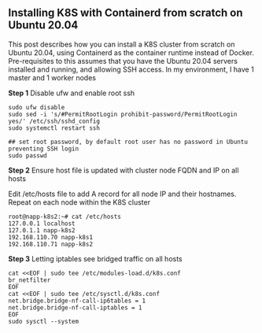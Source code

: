 ## Installing K8S with Containerd from scratch on Ubuntu 20.04

This post describes how you can install a K8S cluster from scratch on Ubuntu 20.04, using Containerd as the container runtime instead of Docker. Pre-requisites to this assumes that you have the Ubuntu 20.04 servers installed and running, and allowing SSH access. In my environment, I have 1 master and 1 worker nodes


**Step 1** Disable ufw and enable root ssh


```
sudo ufw disable
sudo sed -i 's/#PermitRootLogin prohibit-password/PermitRootLogin yes/' /etc/ssh/sshd_config
sudo systemctl restart ssh
```

```
## set root password, by default root user has no password in Ubuntu preventing SSH login
sudo passwd
```

**Step 2** Ensure host file is updated with cluster node FQDN and IP on all hosts

Edit /etc/hosts file to add A record for all node IP and their hostnames. Repeat on each node within the K8S cluster

```
root@napp-k8s2:~# cat /etc/hosts
127.0.0.1 localhost
127.0.1.1 napp-k8s2
192.168.110.70 napp-k8s1
192.168.110.71 napp-k8s2
```

**Step 3** Letting iptables see bridged traffic on all hosts

```
cat <<EOF | sudo tee /etc/modules-load.d/k8s.conf
br_netfilter
EOF
cat <<EOF | sudo tee /etc/sysctl.d/k8s.conf
net.bridge.bridge-nf-call-ip6tables = 1
net.bridge.bridge-nf-call-iptables = 1
EOF
sudo sysctl --system
```


